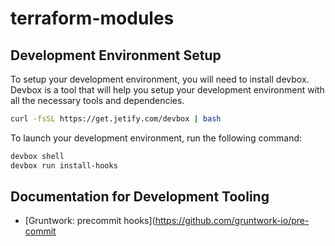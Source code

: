 # terraform-modules

## Development Environment Setup

To setup your development environment, you will need to install devbox. Devbox is a tool that will help you setup your development environment with all the necessary tools and dependencies.

```bash
curl -fsSL https://get.jetify.com/devbox | bash
```

To launch your development environment, run the following command:

```bash
devbox shell
devbox run install-hooks
```

## Documentation for Development Tooling

- [Gruntwork: precommit hooks](https://github.com/gruntwork-io/pre-commit